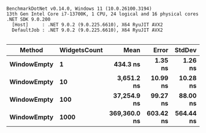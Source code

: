 ```

BenchmarkDotNet v0.14.0, Windows 11 (10.0.26100.3194)
13th Gen Intel Core i7-13700K, 1 CPU, 24 logical and 16 physical cores
.NET SDK 9.0.200
  [Host]     : .NET 9.0.2 (9.0.225.6610), X64 RyuJIT AVX2
  DefaultJob : .NET 9.0.2 (9.0.225.6610), X64 RyuJIT AVX2


```
| Method      | WidgetsCount | Mean         | Error     | StdDev    |
|------------ |------------- |-------------:|----------:|----------:|
| **WindowEmpty** | **1**            |     **434.3 ns** |   **1.35 ns** |   **1.26 ns** |
| **WindowEmpty** | **10**           |   **3,651.2 ns** |  **10.99 ns** |  **10.28 ns** |
| **WindowEmpty** | **100**          |  **37,254.9 ns** |  **99.27 ns** |  **88.00 ns** |
| **WindowEmpty** | **1000**         | **369,360.0 ns** | **603.42 ns** | **564.44 ns** |

